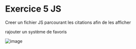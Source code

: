 <h1>Exercice 5 JS</h1>


<p>Creer un fichier JS parcourant les citations afin de les afficher</p>
<p>rajouter un système de favoris</p>

![image](https://github.com/JefG67/Exo_JS_5/assets/156801075/0c6a88db-4a3e-420d-8fc4-f007d4df94c1)
